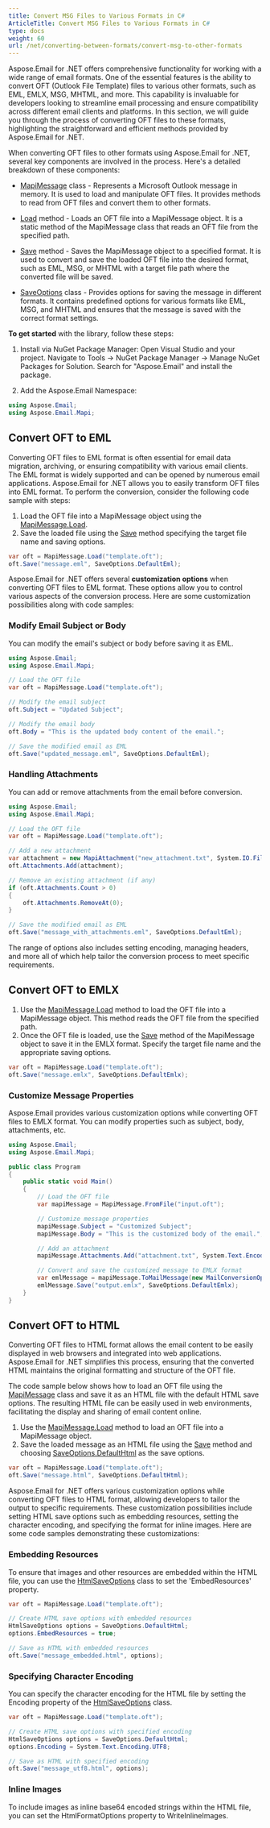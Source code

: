 ```yaml
---
title: Convert MSG Files to Various Formats in C#  
ArticleTitle: Convert MSG Files to Various Formats in C#  
type: docs
weight: 60
url: /net/converting-between-formats/convert-msg-to-other-formats
--- 
```


Aspose.Email for .NET offers comprehensive functionality for working with a wide range of email formats. One of the essential features is the ability to convert OFT (Outlook File Template) files to various other formats, such as EML, EMLX, MSG, MHTML, and more. This capability is invaluable for developers looking to streamline email processing and ensure compatibility across different email clients and platforms. In this section, we will guide you through the process of converting OFT files to these formats, highlighting the straightforward and efficient methods provided by Aspose.Email for .NET.

When converting OFT files to other formats using Aspose.Email for .NET, several key components are involved in the process. Here's a detailed breakdown of these components:

- [MapiMessage](https://reference.aspose.com/email/net/aspose.email.mapi/mapimessage/) class - Represents a Microsoft Outlook message in memory. It is used to load and manipulate OFT files. It provides methods to read from OFT files and convert them to other formats.

- [Load](https://reference.aspose.com/email/net/aspose.email.mapi/mapimessage/load/#load_2) method - Loads an OFT file into a MapiMessage object. It is a static method of the MapiMessage class that reads an OFT file from the specified path.

- [Save](https://reference.aspose.com/email/net/aspose.email.mapi/mapimessage/save/#save_3) method - Saves the MapiMessage object to a specified format. It is used to convert and save the loaded OFT file into the desired format, such as EML, MSG, or MHTML with a target file path where the converted file will be saved.

- [SaveOptions](https://reference.aspose.com/email/net/aspose.email/saveoptions/) class - Provides options for saving the message in different formats. It contains predefined options for various formats like EML, MSG, and MHTML and ensures that the message is saved with the correct format settings.

**To get started** with the library, follow these steps:

1. Install via NuGet Package Manager:
Open Visual Studio and your project.
Navigate to Tools -> NuGet Package Manager -> Manage NuGet Packages for Solution.
Search for "Aspose.Email" and install the package.

2. Add the Aspose.Email Namespace:

```csharp
using Aspose.Email;
using Aspose.Email.Mapi;
```

## **Convert OFT to EML**

Converting OFT files to EML format is often essential for email data migration, archiving, or ensuring compatibility with various email clients. The EML format is widely supported and can be opened by numerous email applications. Aspose.Email for .NET allows you to easily transform OFT files into EML format. To perform the conversion, consider the following code sample with steps:

1. Load the OFT file into a MapiMessage object using the [MapiMessage.Load](https://reference.aspose.com/email/net/aspose.email.mapi/mapimessage/load/#load_2).
2. Save the loaded file using the [Save](https://reference.aspose.com/email/net/aspose.email.mapi/mapimessage/save/#save_3) method specifying the target file name and saving options.

```cs
var oft = MapiMessage.Load("template.oft");
oft.Save("message.eml", SaveOptions.DefaultEml);
```

Aspose.Email for .NET offers several **customization options** when converting OFT files to EML format. These options allow you to control various aspects of the conversion process. Here are some customization possibilities along with code samples:

### **Modify Email Subject or Body**

You can modify the email's subject or body before saving it as EML.

```cs
using Aspose.Email;
using Aspose.Email.Mapi;

// Load the OFT file
var oft = MapiMessage.Load("template.oft");

// Modify the email subject
oft.Subject = "Updated Subject";

// Modify the email body
oft.Body = "This is the updated body content of the email.";

// Save the modified email as EML
oft.Save("updated_message.eml", SaveOptions.DefaultEml);
```

### **Handling Attachments**

You can add or remove attachments from the email before conversion.

```cs
using Aspose.Email;
using Aspose.Email.Mapi;

// Load the OFT file
var oft = MapiMessage.Load("template.oft");

// Add a new attachment
var attachment = new MapiAttachment("new_attachment.txt", System.IO.File.ReadAllBytes("new_attachment.txt"));
oft.Attachments.Add(attachment);

// Remove an existing attachment (if any)
if (oft.Attachments.Count > 0)
{
    oft.Attachments.RemoveAt(0);
}

// Save the modified email as EML
oft.Save("message_with_attachments.eml", SaveOptions.DefaultEml);
```

The range of options also includes setting encoding, managing headers, and more all of which help tailor the conversion process to meet specific requirements.


## **Convert OFT to EMLX**

1. Use the [MapiMessage.Load](https://reference.aspose.com/email/net/aspose.email.mapi/mapimessage/load/#load_2) method to load the OFT file into a MapiMessage object. This method reads the OFT file from the specified path.
2. Once the OFT file is loaded, use the [Save](https://reference.aspose.com/email/net/aspose.email.mapi/mapimessage/save/#save_3) method of the MapiMessage object to save it in the EMLX format. Specify the target file name and the appropriate saving options.

```cs
var oft = MapiMessage.Load("template.oft");
oft.Save("message.emlx", SaveOptions.DefaultEmlx);
```


### **Customize Message Properties**

Aspose.Email provides various customization options while converting OFT files to EMLX format. You can modify properties such as subject, body, attachments, etc.

```cs
using Aspose.Email;
using Aspose.Email.Mapi;

public class Program
{
    public static void Main()
    {
        // Load the OFT file
        var mapiMessage = MapiMessage.FromFile("input.oft");

        // Customize message properties
        mapiMessage.Subject = "Customized Subject";
        mapiMessage.Body = "This is the customized body of the email.";

        // Add an attachment
        mapiMessage.Attachments.Add("attachment.txt", System.Text.Encoding.UTF8.GetBytes("Attachment content"));

        // Convert and save the customized message to EMLX format
        var emlMessage = mapiMessage.ToMailMessage(new MailConversionOptions());
        emlMessage.Save("output.emlx", SaveOptions.DefaultEmlx);
    }
}
```

## **Convert OFT to HTML**

Converting OFT files to HTML format allows the email content to be easily displayed in web browsers and integrated into web applications. Aspose.Email for .NET simplifies this process, ensuring that the converted HTML maintains the original formatting and structure of the OFT file.

The code sample below shows how to load an OFT file using the [MapiMessage](https://reference.aspose.com/email/net/aspose.email.mapi/mapimessage/) class and save it as an HTML file with the default HTML save options. The resulting HTML file can be easily used in web environments, facilitating the display and sharing of email content online.

1. Use the [MapiMessage.Load](https://reference.aspose.com/email/net/aspose.email.mapi/mapimessage/load/#load_2) method to load an OFT file into a MapiMessage object.
2. Save the loaded message as an HTML file using the [Save](https://reference.aspose.com/email/net/aspose.email.mapi/mapimessage/save/#save_3) method and choosing [SaveOptions.DefaultHtml](https://reference.aspose.com/email/net/aspose.email/saveoptions/defaulthtml/) as the save options.

```cs
var oft = MapiMessage.Load("template.oft");
oft.Save("message.html", SaveOptions.DefaultHtml);
```

Aspose.Email for .NET offers various customization options while converting OFT files to HTML format, allowing developers to tailor the output to specific requirements. These customization possibilities include setting HTML save options such as embedding resources, setting the character encoding, and specifying the format for inline images. Here are some code samples demonstrating these customizations:

### **Embedding Resources**

To ensure that images and other resources are embedded within the HTML file, you can use the [HtmlSaveOptions](https://reference.aspose.com/email/net/aspose.email/htmlsaveoptions/#htmlsaveoptions-class) class to set the 'EmbedResources' property.

```cs
var oft = MapiMessage.Load("template.oft");

// Create HTML save options with embedded resources
HtmlSaveOptions options = SaveOptions.DefaultHtml;
options.EmbedResources = true;

// Save as HTML with embedded resources
oft.Save("message_embedded.html", options);
```

### **Specifying Character Encoding**

You can specify the character encoding for the HTML file by setting the Encoding property of the [HtmlSaveOptions](https://reference.aspose.com/email/net/aspose.email/htmlsaveoptions/#htmlsaveoptions-class) class.

```cs
var oft = MapiMessage.Load("template.oft");

// Create HTML save options with specified encoding
HtmlSaveOptions options = SaveOptions.DefaultHtml;
options.Encoding = System.Text.Encoding.UTF8;

// Save as HTML with specified encoding
oft.Save("message_utf8.html", options);
```

### **Inline Images**

To include images as inline base64 encoded strings within the HTML file, you can set the HtmlFormatOptions property to WriteInlineImages.









